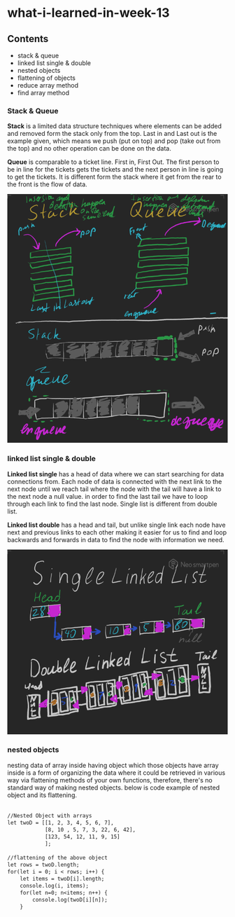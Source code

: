# what-i-learned-in-week-13

## Contents

* stack & queue
* linked list single & double
* nested objects
* flattening of objects
* reduce array method
* find array method

### Stack & Queue

**Stack** is a limited data structure techniques where elements can be added and removed form the stack only from the top. Last in and Last out is the example given, which means we push (put on top) and pop (take out from the top) and no other operation can be done on the data.  
  
**Queue** is comparable to a ticket line. First in, First Out. The first person to be in line for the tickets gets the tickets and the next person in line is going to get the tickets. It is different form the stack where it get from the rear to the front is the flow of data. 

![Stacks and Queues](stacks_queues.png)


### linked list single & double  

**Linked list single** has a head of data where we can start searching for data connections from. Each node of data is connected with the next link to the next node until we reach tail where the node with the tail will have a link to the next node a null value. in order to find the last tail we have to loop through each link to find the last node. Single list is different from double list.
  
**Linked list double** has a head and tail, but unlike single link each node have next and previous links to each other making it easier for us to find and loop backwards and forwards in data to find the node with information we need.

![](linked_lists.png)


### nested objects

nesting data of array inside having object which those objects have array inside is a form of organizing the data where it could be retrieved in various way via flattening methods of your own functions, therefore, there's no standard way of making nested objects. below is code example of nested object and its flattening.

```

//Nested Object with arrays
let twoD = [[1, 2, 3, 4, 5, 6, 7],
            [8, 10 , 5, 7, 3, 22, 6, 42],
            [123, 54, 12, 11, 9, 15]
            ];

//flattening of the above object
let rows = twoD.length;
for(let i = 0; i < rows; i++) {
    let items = twoD[i].length;
    console.log(i, items);
    for(let n=0; n<items; n++) {
        console.log(twoD[i][n]);
    }
```

